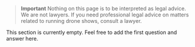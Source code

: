 > **Important**
> Nothing on this page is to be interpreted as legal advice. We are not lawyers. If you need professional legal advice on matters related to running drone shows, consult a lawyer.

This section is currently empty. Feel free to add the first question and answer here.

